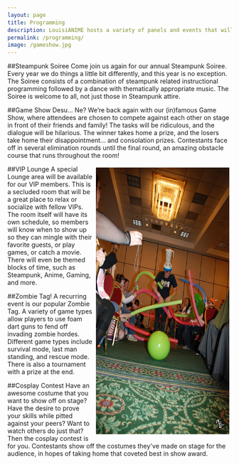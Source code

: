 ```yaml
---
layout: page
title: Programming
description: LouisiANIME hosts a variety of panels and events that will keep you entertained all week. We will have music, dancing, educational panels, crafts, and games.
permalink: /programming/
image: /gameshow.jpg
---
```


##Steampunk Soiree
Come join us again for our annual Steampunk Soiree.  Every year we do things a little bit differently, and this year is no exception.  The Soiree consists of a combination of steampunk related instructional programming followed by a dance with thematically appropriate music.  The Soiree is welcome to all, not just those in Steampunk attire.

##Game Show Desu… Ne?
We’re back again with our (in)famous Game Show, where attendees are chosen to compete against each other on stage in front of their friends and family!  The tasks will be ridiculous, and the dialogue will be hilarious.  The winner takes home a prize, and the losers take home their disappointment… and consolation prizes.  Contestants face off in several elimination rounds until the final round, an amazing obstacle course that runs throughout the room!

<img class="img-responsive" src="/img/gameshow.jpg" alt="Gameshow image" width="300" height="600" style="border:5px solid white; float:right;">

##VIP Lounge
A special Lounge area will be available for our VIP members.  This is a secluded room that will be a great place to relax or socialize with fellow VIPs.  The room itself will have its own schedule, so members will know when to show up so they can mingle with their favorite guests, or play games, or catch a movie.  There will even be themed blocks of time, such as Steampunk, Anime, Gaming, and more.

##Zombie Tag!
A recurring event is our popular Zombie Tag.  A variety of game types allow players to use foam dart guns to fend off invading zombie hordes.  Different game types include survival mode, last man standing, and rescue mode.  There is also a tournament with a prize at the end.

##Cosplay Contest
Have an awesome costume that you want to show off on stage?  Have the desire to prove your skills while pitted against your peers?  Want to watch others do just that?  Then the cosplay contest is for you.  Contestants show off the costumes they've made on stage for the audience, in hopes of taking home that coveted best in show award.
